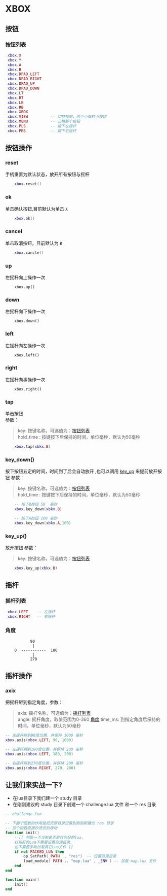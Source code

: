 
# XBOX

## 按钮
### 按钮列表
```lua
 xbox.X            
 xbox.Y            
 xbox.A            
 xbox.B            
 xbox.DPAD_LEFT    
 xbox.DPAD_RIGHT   
 xbox.DPAD_UP      
 xbox.DPAD_DOWN    
 xbox.LT           
 xbox.RT           
 xbox.LB            
 xbox.RB            
 xbox.XBOX          
 xbox.VIEW          -- 切换视图，两个小框的小按钮 
 xbox.MENU          -- 三横那个按钮
 xbox.PLS           -- 按下左摇杆  
 xbox.PRS           -- 按下右摇杆  
```

## 按钮操作
### reset
手柄重置为默认状态，放开所有按钮与摇杆
```lua
    xbox.reset()
```

### ok
单击确认按钮,目前默认为单击 `X`
```lua
    xbox.ok()
```
### cancel
单击取消按钮，目前默认为 `B`
```lua
    xbox.cancle()
```
### up
左摇杆向上操作一次
```
    xbox.up()
```
### down
左摇杆向下操作一次
```
    xbox.down()
```
### left
左摇杆向左操作一次
```
    xbox.left()
```
### right
左摇杆向事操作一次
```
    xbox.right()
```

### tap
单击按钮  
参数：  
> key: 按键名称，可选值为：[按钮列表](#按钮列表)  
> hold_time : 按键按下后保持的时间，单位毫秒，默认为50毫秒    
```lua
    xbox.tap(xbkx.B)
```

### key_down()
按下按钮五定的时间，时间到了后会自动放开 ,也可以调用 [key_up](#key_up) 来提前放开按钮
参数：  
> key: 按键名称，可选值为：[按钮列表](#按钮列表)  
> hold_time : 按键按下后保持的时间，单位毫秒，默认为50毫秒  
```lua
    -- 按下B按钮 50  毫秒
    xbox.key_down(xbkx.B)

    -- 按下A按钮 100 毫秒
    xbox.key_down(xbkx.A,100)
```

### key_up()
放开按钮
参数：  
> key: 按键名称，可选值为：[按钮列表](#按钮列表)  
```lua
    xbox.key_up(xbkx.B)
```

## 摇杆

### 摇杆列表
```lua
 xbox.LEFT    -- 左摇杆
 xbox.RIGHT   -- 右摇杆
```

### 角度
```
           90
            |
    0  -----------  180
            |
           270 
```



## 摇杆操作
### axix  
把摇杆掰到指定角度，参数：  
> axis:    摇杆名称，可选值为：[摇杆列表](#摇杆列表)  
> angle:   摇杆角度，取值范围为0-360 [角度](#角度)
> time_ms: 到指定角度后保持的时间，单位毫秒，默认为50毫秒  

```lua
-- 左摇杆掰到90度位置，并保持 1000 毫秒
xbox.axis(xbox.LEFT, 90, 1000)

-- 左摇杆掰到180度位置，并保持 200 毫秒
xbox.axis(xbox.LEFT, 180, 200)

-- 右摇杆掰到270度位置，并保持 200 毫秒
xbox.axis(xbox.RIGHT, 270, 200)

```



## 让我们来实战一下?
* 在lua目录下我们建一个 study 目录
* 在刚刚建议的 study 目录下创建一个 challenge.lua 文件 和一个 res 目录   
```lua
-- challenge.lua

-- 下面个函数的作用是把资源目录设置到刚刚新建的 res 目录
-- 这个函数直接抄进去别改动
function init()
    --[[ 判断一下当前是否是打包好的lua，
    打包好的Lua不需要设置资源目录,
    也不需要手动加载其它Lua文件 ]]
    if not PACKED_LUA then  
        op.SetPath(_PATH .. "res")  -- 设置资源目录
        load_module( PATH .. "map.lua" , _ENV ) -- 加载 map.lua 文件
    end
end

function main()
    init()
end

```

